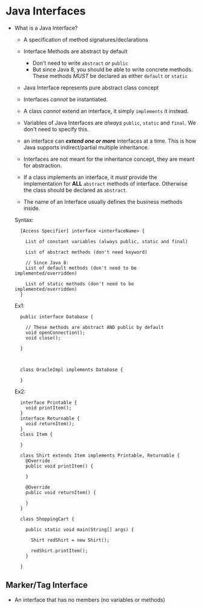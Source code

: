 # Java Interfaces

- What is a Java Interface?

  - A specification of method signatures/declarations

  - Interface Methods are abstract by default
    - Don't need to write `abstract` *or* `public`
    - But since Java 8, you should be able to write concrete methods. These methods *MUST* be declared as either `default` or `static`

  - Java Interface represents pure abstract class concept
  - Interfaces *cannot* be instantiated.

  - A class *cannot* extend an interface, it simply `implements` it instead.

  - Variables of Java Interfaces are *always* `public`, `static` and `final`. We don't need to specify this.

  - an interface can ***extend one or more*** interfaces at a time. This is how Java supports indirect/partial multiple inheritance.
  -   Interfaces are not meant for the inheritance concept, they are meant for abstraction.


  - If a class implements an interface, it *must* provide the implementation for **ALL** `abstract` methods of interface. Otherwise the class should be declared as `abstract`.

  - The name of an Interface usually defines the business methods inside.

  Syntax:
  ```
    [Access Specifier] interface <interfaceName> {

      List of constant variables (always public, static and final)

      List of abstract methods (don't need keyword)

      // Since Java 8:
      List of default methods (don't need to be implemented/overridden)

      List of static methods (don't need to be implemented/overridden)
    }
  ```

  Ex1:
  ```
    public interface Database {

      // These methods are abstract AND public by default
      void openConnection();
      void close();

    }



    class OracleImpl implements Database {

    }
  ```

  Ex2:
  ```
    interface Printable {
      void printItem();
    }
    interface Returnable {
      void returnItem();
    }
    class Item {

    }

    class Shirt extends Item implements Printable, Returnable {
      @Override
      public void printItem() {

      }

      @Override
      public void returnItem() {

      }
    }

    class ShoppingCart {

      public static void main(String[] args) {

        Shirt redShirt = new Shirt();

        redShirt.printItem();
      }

    }
  ```

## Marker/Tag Interface

- An interface that has no members (no variables or methods)
